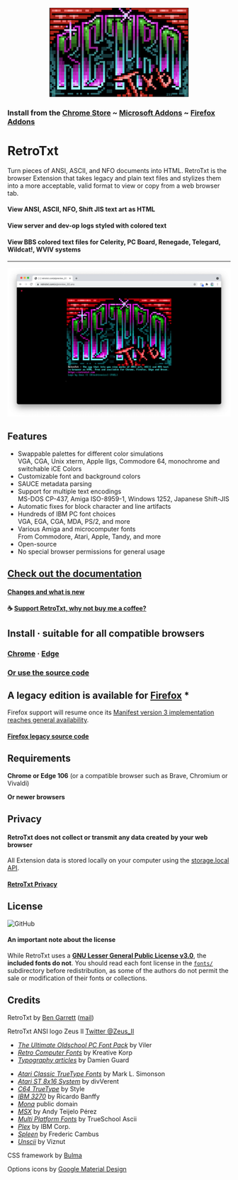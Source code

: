 <p align="center">
  <img width="314" height="201" src="../docs/assets/retrotxt-readme.png">
</p>

### Install from the [Chrome Store](https://chrome.google.com/webstore/detail/retrotxt/gkjkgilckngllkopkogcaiojfajanahn) ~ [Microsoft Addons](https://microsoftedge.microsoft.com/addons/detail/hmgfnpgcofcpkgkadekmjdicaaeopkog) ~ [Firefox Addons](https://addons.mozilla.org/en-US/firefox/addon/retrotxt)

# RetroTxt

Turn pieces of ANSI, ASCII, and NFO documents into HTML. RetroTxt is the browser Extension that takes legacy and plain text files and stylizes them into a more acceptable, valid format to view or copy from a web browser tab.

#### View ANSI, ASCII, NFO, Shift JIS text art as HTML

#### View server and dev-op logs styled with colored text

#### View BBS colored text files for Celerity, PC Board, Renegade, Telegard, Wildcat!, WVIV systems

---

![RetroTxt showcase](../docs/assets/showcase-clean.png)

## Features

- Swappable palettes for different color simulations<br>
VGA, CGA, Unix xterm, Apple IIgs, Commodore 64, monochrome and switchable iCE Colors
- Customizable font and background colors
- SAUCE metadata parsing
- Support for multiple text encodings<br>
MS-DOS CP-437, Amiga ISO-8959-1, Windows 1252, Japanese Shift-JIS
- Automatic fixes for block character and line artifacts
- Hundreds of IBM PC font choices<br>
VGA, EGA, CGA, MDA, PS/2, and more
- Various Amiga and microcomputer fonts<br>
From Commodore, Atari, Apple, Tandy, and more
- Open-source
- No special browser permissions for general usage

## [Check out the documentation](https://docs.retrotxt.com)

#### [Changes and what is new](https://docs.retrotxt.com/changes/)

#### ☕ [Support RetroTxt, why not buy me a coffee?](https://www.buymeacoffee.com/4rtEGvUIY)

## Install · suitable for all compatible browsers

### [Chrome](https://chrome.google.com/webstore/detail/retrotxt/gkjkgilckngllkopkogcaiojfajanahn) · [Edge](https://microsoftedge.microsoft.com/addons/detail/hmgfnpgcofcpkgkadekmjdicaaeopkog)

### [Or use the source code](https://docs.retrotxt.com/src/)

## A legacy edition is available for [Firefox](https://addons.mozilla.org/en-US/firefox/addon/retrotxt) *

Firefox support will resume once its [Manifest version 3 implementation reaches general availability](https://blog.mozilla.org/addons/2022/05/18/manifest-v3-in-firefox-recap-next-steps/).

#### [Firefox legacy source code](https://github.com/bengarrett/RetroTxt/tree/manifest-v2)

## Requirements

**Chrome or Edge 106** (or a compatible browser such as Brave, Chromium or Vivaldi)

**Or newer browsers**

## Privacy

#### RetroTxt does not collect or transmit any data created by your web browser

All Extension data is stored locally on your computer using the [storage.local API](https://developer.mozilla.org/en-US/docs/Mozilla/Add-ons/WebExtensions/API/storage/local).

#### [RetroTxt Privacy](https://docs.retrotxt.com/privacy)

## License

![GitHub](https://img.shields.io/github/license/bengarrett/retrotxt?style=flat-square)

#### An important note about the license

While RetroTxt uses a **[GNU Lesser General Public License v3.0](https://choosealicense.com/licenses/lgpl-3.0)**, the **included fonts do not**. You should read each font license in the [`fonts/`](../fonts/) subdirectory before redistribution, as some of the authors do not permit the sale or modification of their fonts or collections.

## Credits

RetroTxt by [Ben Garrett](https://devtidbits.com/ben-garrett) ([mail](mailto:code.by.ben@gmail.com))

RetroTxt ANSI logo Zeus II [Twitter @Zeus_II](https://twitter.com/Zeus_II)

- [_The Ultimate Oldschool PC Font Pack_](https://int10h.org/oldschool-pc-fonts) by Viler
- [_Retro Computer Fonts_](https://www.kreativekorp.com/software/fonts/index.shtml#retro) by Kreative Korp
- [_Typography articles_](https://damieng.com/blog/category/Typography/) by Damien Guard

* [_Atari Classic TrueType Fonts_](http://members.bitstream.net/marksim/atarimac/fonts.html) by Mark L. Simonson
* [_Atari ST 8x16 System_](https://www.dafont.com/atari-st-8x16-system-font.font) by divVerent
* [_C64 TrueType_](https://style64.org/c64-truetype) by Style
* [_IBM 3270_](https://github.com/rbanffy/3270font) by Ricardo Banffy
* [_Mona_](http://monafont.sourceforge.net/index-e.html) public domain
* [_MSX_](http://www.ateijelo.com/blog/2016/09/13/making-an-msx-font) by Andy Teijelo Pérez
* [_Multi Platform Fonts_](https://github.com/rewtnull/amigafonts) by TrueSchool Ascii
* [_Plex_](https://github.com/IBM/plex) by IBM Corp.
* [_Spleen_](https://github.com/fcambus/spleen) by Frederic Cambus
* [_Unscii_](http://viznut.fi/unscii/) by Viznut

CSS framework by [Bulma](https://bulma.io)

Options icons by [Google Material Design](https://material.io/resources/icons)

